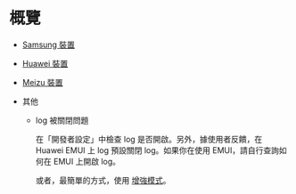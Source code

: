 # 概覽

* [Samsung 裝置](./samsung.html)
* [Huawei 裝置](./huawei.html)
* [Meizu 裝置](./meizu.html)
* 其他

  * log 被關閉問題

    在「開發者設定」中檢查 log 是否開啟。另外，據使用者反饋，在 Huawei EMUI 上 log 預設關閉 log。如果你在使用 EMUI，請自行查詢如何在 EMUI 上開啟 log。

    或者，最簡單的方式，使用 [增強模式](./../enhanced_mode/)。